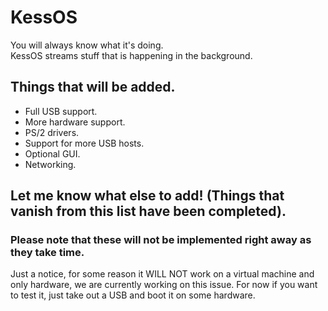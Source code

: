 # KessOS

You will always know what it's doing.<br>
KessOS streams stuff that is
happening in the background.<br>

## Things that will be added.<br>

* Full USB support.
* More hardware support.
* PS/2 drivers.
* Support for more USB hosts.
* Optional GUI.
* Networking.

## Let me know what else to add! (Things that vanish from this list have been completed).<br>

### Please note that these will not be implemented right away as they take time.<br>

Just a notice, for some reason it WILL NOT work on a virtual machine and only hardware, we are currently working on this issue.
For now if you want to test it, just take out a USB and boot it on some hardware.
